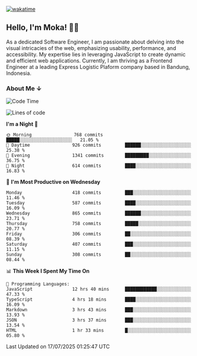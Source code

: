 [![wakatime](https://wakatime.com/badge/user/af9abd23-dba3-4dbe-973c-b045a9417a55.svg?style=social)](https://wakatime.com/@af9abd23-dba3-4dbe-973c-b045a9417a55)
## Hello, I'm Moka! 👋🏼


As a dedicated Software Engineer, I am passionate about delving into the visual intricacies of the web, emphasizing usability, performance, and accessibility. My expertise lies in leveraging JavaScript to create dynamic and efficient web applications. Currently, I am thriving as a Frontend Engineer at a leading Express Logistic Plaform company based in Bandung, Indonesia.

### About Me ↓

<!--START_SECTION:waka-->
![Code Time](http://img.shields.io/badge/Code%20Time-12%2C351%20hrs%2049%20mins-blue)

![Lines of code](https://img.shields.io/badge/From%20Hello%20World%20I%27ve%20Written-9.6%20million%20lines%20of%20code-blue)

**I'm a Night 🦉** 

```text
🌞 Morning                768 commits         █████░░░░░░░░░░░░░░░░░░░░   21.05 % 
🌆 Daytime                926 commits         ██████░░░░░░░░░░░░░░░░░░░   25.38 % 
🌃 Evening                1341 commits        █████████░░░░░░░░░░░░░░░░   36.75 % 
🌙 Night                  614 commits         ████░░░░░░░░░░░░░░░░░░░░░   16.83 % 
```
📅 **I'm Most Productive on Wednesday** 

```text
Monday                   418 commits         ███░░░░░░░░░░░░░░░░░░░░░░   11.46 % 
Tuesday                  587 commits         ████░░░░░░░░░░░░░░░░░░░░░   16.09 % 
Wednesday                865 commits         ██████░░░░░░░░░░░░░░░░░░░   23.71 % 
Thursday                 758 commits         █████░░░░░░░░░░░░░░░░░░░░   20.77 % 
Friday                   306 commits         ██░░░░░░░░░░░░░░░░░░░░░░░   08.39 % 
Saturday                 407 commits         ███░░░░░░░░░░░░░░░░░░░░░░   11.15 % 
Sunday                   308 commits         ██░░░░░░░░░░░░░░░░░░░░░░░   08.44 % 
```


📊 **This Week I Spent My Time On** 

```text
💬 Programming Languages: 
JavaScript               12 hrs 40 mins      ████████████░░░░░░░░░░░░░   47.33 % 
TypeScript               4 hrs 18 mins       ████░░░░░░░░░░░░░░░░░░░░░   16.09 % 
Markdown                 3 hrs 43 mins       ███░░░░░░░░░░░░░░░░░░░░░░   13.93 % 
JSON                     3 hrs 37 mins       ███░░░░░░░░░░░░░░░░░░░░░░   13.54 % 
HTML                     1 hr 33 mins        █░░░░░░░░░░░░░░░░░░░░░░░░   05.80 % 
```


 Last Updated on 17/07/2025 01:25:47 UTC
<!--END_SECTION:waka-->
